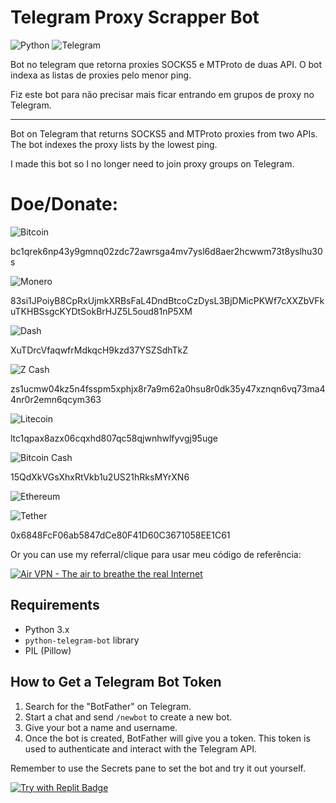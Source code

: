 # Telegram Proxy Scrapper Bot

![Python](https://img.shields.io/badge/python-3670A0?style=for-the-badge&logo=python&logoColor=ffdd54) ![Telegram](https://img.shields.io/badge/Telegram-2CA5E0?style=for-the-badge&logo=telegram&logoColor=white)

Bot no telegram que retorna proxies SOCKS5 e MTProto de duas API. O bot indexa as listas de proxies pelo menor ping.

Fiz este bot para não precisar mais ficar entrando em grupos de proxy no Telegram.

--------------------------------------------------------------------------------------------------------------------------

Bot on Telegram that returns SOCKS5 and MTProto proxies from two APIs. The bot indexes the proxy lists by the lowest ping. 

I made this bot so I no longer need to join proxy groups on Telegram.

# Doe/Donate:

![Bitcoin](https://img.shields.io/badge/Bitcoin-000?style=for-the-badge&logo=bitcoin&logoColor=white)

bc1qrek6np43y9gmnq02zdc72awrsga4mv7ysl6d8aer2hcwwm73t8yslhu30s

![Monero](https://img.shields.io/badge/monero-FF6600?style=for-the-badge&logo=monero&logoColor=white)

83si1JPoiyB8CpRxUjmkXRBsFaL4DndBtcoCzDysL3BjDMicPKWf7cXXZbVFkuTKHBSsgcKYDtSokBrHJZ5L5oud81nP5XM

![Dash](https://img.shields.io/badge/dash-008DE4?style=for-the-badge&logo=dash&logoColor=white)

XuTDrcVfaqwfrMdkqcH9kzd37YSZSdhTkZ

![Z Cash](https://img.shields.io/badge/Zcash-F4B728?style=for-the-badge&logo=zcash&logoColor=white)

zs1ucmw04kz5n4fsspm5xphjx8r7a9m62a0hsu8r0dk35y47xznqn6vq73ma44nr0r2emn6qcym363

![Litecoin](https://img.shields.io/badge/Litecoin-A6A9AA?style=for-the-badge&logo=Litecoin&logoColor=white)

ltc1qpax8azx06cqxhd807qc58qjwnhwlfyvgj95uge

![Bitcoin Cash](https://img.shields.io/badge/Bitcoin%20Cash-0AC18E?style=for-the-badge&logo=Bitcoin%20Cash&logoColor=white)

15QdXkVGsXhxRtVkb1u2US21hRksMYrXN6

![Ethereum](https://img.shields.io/badge/Ethereum-3C3C3D?style=for-the-badge&logo=Ethereum&logoColor=white)

![Tether](https://img.shields.io/badge/tether-168363?style=for-the-badge&logo=tether&logoColor=white)

0x6848FcF06ab5847dCe80F41D60C3671058EE1C61

Or you can use my referral/clique para usar meu código de referência:

<a href="https://airvpn.org/?referred_by=722312" title="Air VPN - The air to breathe the real Internet"><img src="https://airvpn.org/images/promotional/banner_641x91.gif" alt="Air VPN - The air to breathe the real Internet"></a>

## Requirements
- Python 3.x
- `python-telegram-bot` library
- PIL (Pillow)

## How to Get a Telegram Bot Token

1. Search for the "BotFather" on Telegram.
2. Start a chat and send `/newbot` to create a new bot.
3. Give your bot a name and username.
4. Once the bot is created, BotFather will give you a token. This token is used to authenticate and interact with the Telegram API.

Remember to use the Secrets pane to set the bot and try it out yourself.

[![Try with Replit Badge](https://replit.com/badge?caption=Try%20with%20Replit)](https://repl.it/github/AntiWorkIncel/Telegram-Proxy-Scrapper)
